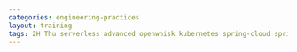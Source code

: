 ```yaml
---
categories: engineering-practices
layout: training
tags: 2H Thu serverless advanced openwhisk kubernetes spring-cloud spring-boot
---
```

